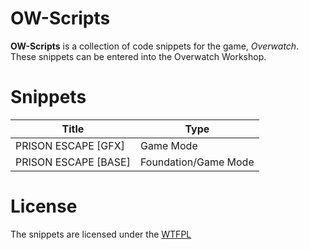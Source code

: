 # OW-Scripts
__OW-Scripts__ is a collection of code snippets for the game, _Overwatch_. These snippets can be entered into the Overwatch Workshop.


# Snippets

|Title | Type |
| ------ | ------ |
| PRISON ESCAPE [GFX]| Game Mode |
| PRISON ESCAPE [BASE] | Foundation/Game Mode |

# License
The snippets are licensed under the [WTFPL](https://github.com/ZimCodes/OW-Scripts#license)